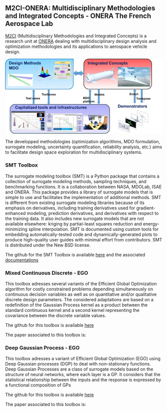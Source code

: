 ## M2CI-ONERA: Multidisciplinary Methodologies and Integrated Concepts - ONERA The French Aerospace Lab

[M2CI](https://www.onera.fr/dtis/unites-de-recherche#m2ci/) (Multidisciplinary Methodologies and Integrated Concepts) is a research unit at [ONERA](https://www.onera.fr/) dealing with multidisciplinary design analysis and optimization methodologies and its applications to aerospace vehicle design.  

<img src="M2CI.jpg" alt="hi" class="inline"/>

The developped methodologies (optimization algorithms, MDO formulation, surrogate modeling, uncertainty quantification, reliability analysis, etc.) aims to facilitate design space exploration for multidisciplinary systems.

### SMT Toolbox

The surrogate modeling toolbox (SMT) is a Python package that contains a collection of surrogate modeling methods, sampling techniques, and benchmarking functions. It is a collaboration between NASA, MDOLab, ISAE and ONERA. This package provides a library of surrogate models that is simple to use and facilitates the implementation of additional methods. SMT is different from existing surrogate modeling libraries because of its emphasis on derivatives, including training derivatives used for gradient-enhanced modeling, prediction derivatives, and derivatives with respect to the training data. It also includes new surrogate models that are not available elsewhere: kriging by partial-least squares reduction and energy-minimizing spline interpolation. SMT is documented using custom tools for embedding automatically-tested code and dynamically-generated plots to produce high-quality user guides with minimal effort from contributors. SMT is distributed under the New BSD license.

The github for the SMT Toolbox is available [here](https://github.com/SMTorg/SMT) and the associated [documentations](http://smt.readthedocs.io)

### Mixed Continuous Discrete - EGO

This toolbox adresses several variants of the Efficient Global Optimization algorithm for costly constrained problems depending simultaneously on continuous decision variables as well as on quantitative and/or qualitative discrete design parameters. The considered adaptations are based on a redefinition of the Gaussian Process kernel as a product between the standard continuous kernel and a second kernel representing the covariance between the discrete variable values. 

The github for this toolbox is available [here](https://github.com/M2CI-ONERA/M2CI-ONERA.github.io/tree/Mixed-Continuous-Discrete-EGO) 

The paper associated to this toolbox is:


### Deep Gaussian Process - EGO

This toolbox adresses a variant of Efficient Global Optimization (EGO) using Deep Gaussian processes (DGP) to deal with non-stationary functions. Deep Gaussian Processes are a class of surrogate models based on the structure of neural networks, where each layer is a GP. It
considers that the statistical relationship between the inputs and the response is expressed by a functional composition of GPs

The github for this toolbox is available [here](https://github.com/M2CI-ONERA/M2CI-ONERA.github.io/tree/Deep-Gaussian-Process-EGO) 

The paper associated to this toolbox is:


